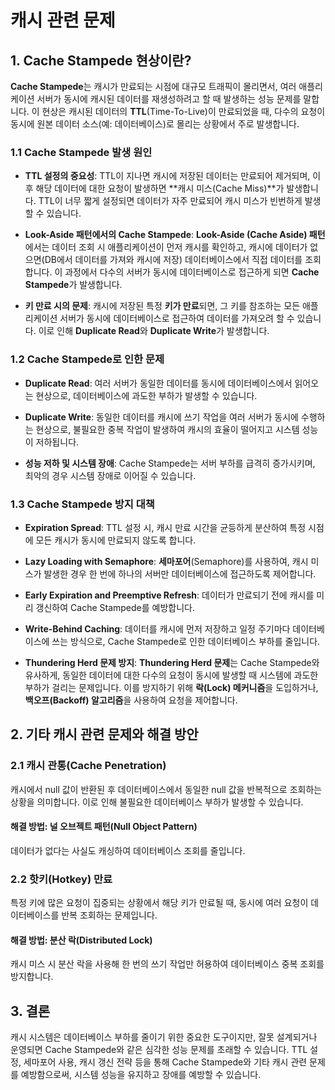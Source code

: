 # 캐시 관련 문제

## 1. Cache Stampede 현상이란?

**Cache Stampede**는 캐시가 만료되는 시점에 대규모 트래픽이 몰리면서, 여러 애플리케이션 서버가 동시에 캐시된 데이터를 재생성하려고 할 때 발생하는 성능 문제를 말합니다. 이 현상은 캐시된 데이터의 **TTL**(Time-To-Live)이 만료되었을 때, 다수의 요청이 동시에 원본 데이터 소스(예: 데이터베이스)로 몰리는 상황에서 주로 발생합니다.

### 1.1 Cache Stampede 발생 원인

- **TTL 설정의 중요성**: TTL이 지나면 캐시에 저장된 데이터는 만료되어 제거되며, 이후 해당 데이터에 대한 요청이 발생하면 **캐시 미스(Cache Miss)**가 발생합니다. TTL이 너무 짧게 설정되면 데이터가 자주 만료되어 캐시 미스가 빈번하게 발생할 수 있습니다.

- **Look-Aside 패턴에서의 Cache Stampede**: **Look-Aside (Cache Aside) 패턴**에서는 데이터 조회 시 애플리케이션이 먼저 캐시를 확인하고, 캐시에 데이터가 없으면(DB에서 데이터를 가져와 캐시에 저장) 데이터베이스에서 직접 데이터를 조회합니다. 이 과정에서 다수의 서버가 동시에 데이터베이스로 접근하게 되면 **Cache Stampede**가 발생합니다.

- **키 만료 시의 문제**: 캐시에 저장된 특정 **키가 만료**되면, 그 키를 참조하는 모든 애플리케이션 서버가 동시에 데이터베이스로 접근하여 데이터를 가져오려 할 수 있습니다. 이로 인해 **Duplicate Read**와 **Duplicate Write**가 발생합니다.

### 1.2 Cache Stampede로 인한 문제

- **Duplicate Read**: 여러 서버가 동일한 데이터를 동시에 데이터베이스에서 읽어오는 현상으로, 데이터베이스에 과도한 부하가 발생할 수 있습니다.

- **Duplicate Write**: 동일한 데이터를 캐시에 쓰기 작업을 여러 서버가 동시에 수행하는 현상으로, 불필요한 중복 작업이 발생하여 캐시의 효율이 떨어지고 시스템 성능이 저하됩니다.

- **성능 저하 및 시스템 장애**: Cache Stampede는 서버 부하를 급격히 증가시키며, 최악의 경우 시스템 장애로 이어질 수 있습니다.

### 1.3 Cache Stampede 방지 대책

- **Expiration Spread**: TTL 설정 시, 캐시 만료 시간을 균등하게 분산하여 특정 시점에 모든 캐시가 동시에 만료되지 않도록 합니다.

- **Lazy Loading with Semaphore**: **세마포어**(Semaphore)를 사용하여, 캐시 미스가 발생한 경우 한 번에 하나의 서버만 데이터베이스에 접근하도록 제어합니다.

- **Early Expiration and Preemptive Refresh**: 데이터가 만료되기 전에 캐시를 미리 갱신하여 Cache Stampede를 예방합니다.

- **Write-Behind Caching**: 데이터를 캐시에 먼저 저장하고 일정 주기마다 데이터베이스에 쓰는 방식으로, Cache Stampede로 인한 데이터베이스 부하를 줄입니다.

- **Thundering Herd 문제 방지**: **Thundering Herd 문제**는 Cache Stampede와 유사하게, 동일한 데이터에 대한 다수의 요청이 동시에 발생할 때 시스템에 과도한 부하가 걸리는 문제입니다. 이를 방지하기 위해 **락(Lock) 메커니즘**을 도입하거나, **백오프(Backoff) 알고리즘**을 사용하여 요청을 제어합니다.

## 2. 기타 캐시 관련 문제와 해결 방안

### 2.1 캐시 관통(Cache Penetration)

캐시에서 null 값이 반환된 후 데이터베이스에서 동일한 null 값을 반복적으로 조회하는 상황을 의미합니다. 이로 인해 불필요한 데이터베이스 부하가 발생할 수 있습니다.

#### 해결 방법: 널 오브젝트 패턴(Null Object Pattern)

데이터가 없다는 사실도 캐싱하여 데이터베이스 조회를 줄입니다.

### 2.2 핫키(Hotkey) 만료

특정 키에 많은 요청이 집중되는 상황에서 해당 키가 만료될 때, 동시에 여러 요청이 데이터베이스를 반복 조회하는 문제입니다.

#### 해결 방법: 분산 락(Distributed Lock)

캐시 미스 시 분산 락을 사용해 한 번의 쓰기 작업만 허용하여 데이터베이스 중복 조회를 방지합니다.

## 3. 결론

캐시 시스템은 데이터베이스 부하를 줄이기 위한 중요한 도구이지만, 잘못 설계되거나 운영되면 Cache Stampede와 같은 심각한 성능 문제를 초래할 수 있습니다. TTL 설정, 세마포어 사용, 캐시 갱신 전략 등을 통해 Cache Stampede와 기타 캐시 관련 문제를 예방함으로써, 시스템 성능을 유지하고 장애를 예방할 수 있습니다.
